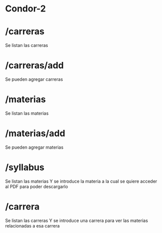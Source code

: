 # Condor-2

# /carreras

Se listan las carreras

# /carreras/add

Se pueden agregar carreras

# /materias

Se listan las materias

# /materias/add

Se pueden agregar materias

# /syllabus

Se listan las materias
Y se introduce la materia a la cual se quiere acceder al PDF para poder descargarlo

# /carrera

Se listan las carreras
Y se introduce una carrera para ver las materias relacionadas a esa carrera
